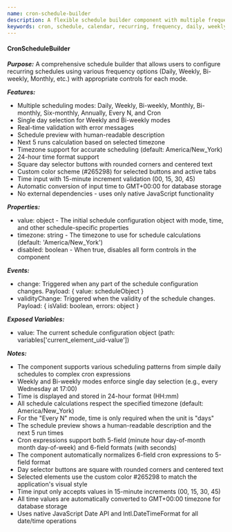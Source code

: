 ```yaml
---
name: cron-schedule-builder
description: A flexible schedule builder component with multiple frequency options and real-time validation for configuring report schedules.
keywords: cron, schedule, calendar, recurring, frequency, daily, weekly, monthly, time
---
```


#### CronScheduleBuilder

***Purpose:***
A comprehensive schedule builder that allows users to configure recurring schedules using various frequency options (Daily, Weekly, Bi-weekly, Monthly, etc.) with appropriate controls for each mode.

***Features:***
- Multiple scheduling modes: Daily, Weekly, Bi-weekly, Monthly, Bi-monthly, Six-monthly, Annually, Every N, and Cron
- Single day selection for Weekly and Bi-weekly modes
- Real-time validation with error messages
- Schedule preview with human-readable description
- Next 5 runs calculation based on selected timezone
- Timezone support for accurate scheduling (default: America/New_York)
- 24-hour time format support
- Square day selector buttons with rounded corners and centered text
- Custom color scheme (#265298) for selected buttons and active tabs
- Time input with 15-minute increment validation (00, 15, 30, 45)
- Automatic conversion of input time to GMT+00:00 for database storage
- No external dependencies - uses only native JavaScript functionality

***Properties:***
- value: object - The initial schedule configuration object with mode, time, and other schedule-specific properties
- timezone: string - The timezone to use for schedule calculations (default: 'America/New_York')
- disabled: boolean - When true, disables all form controls in the component

***Events:***
- change: Triggered when any part of the schedule configuration changes. Payload: { value: scheduleObject }
- validityChange: Triggered when the validity of the schedule changes. Payload: { isValid: boolean, errors: object }

***Exposed Variables:***
- value: The current schedule configuration object (path: variables['current_element_uid-value'])

***Notes:***
- The component supports various scheduling patterns from simple daily schedules to complex cron expressions
- Weekly and Bi-weekly modes enforce single day selection (e.g., every Wednesday at 17:00)
- Time is displayed and stored in 24-hour format (HH:mm)
- All schedule calculations respect the specified timezone (default: America/New_York)
- For the "Every N" mode, time is only required when the unit is "days"
- The schedule preview shows a human-readable description and the next 5 run times
- Cron expressions support both 5-field (minute hour day-of-month month day-of-week) and 6-field formats (with seconds)
- The component automatically normalizes 6-field cron expressions to 5-field format
- Day selector buttons are square with rounded corners and centered text
- Selected elements use the custom color #265298 to match the application's visual style
- Time input only accepts values in 15-minute increments (00, 15, 30, 45)
- All time values are automatically converted to GMT+00:00 timezone for database storage
- Uses native JavaScript Date API and Intl.DateTimeFormat for all date/time operations